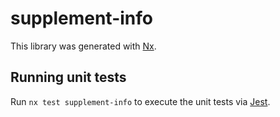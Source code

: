 # supplement-info

This library was generated with [Nx](https://nx.dev).

## Running unit tests

Run `nx test supplement-info` to execute the unit tests via [Jest](https://jestjs.io).
